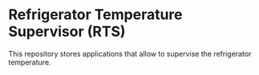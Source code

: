 # Refrigerator Temperature Supervisor (RTS)
This repository stores applications that allow to supervise the refrigerator temperature.
